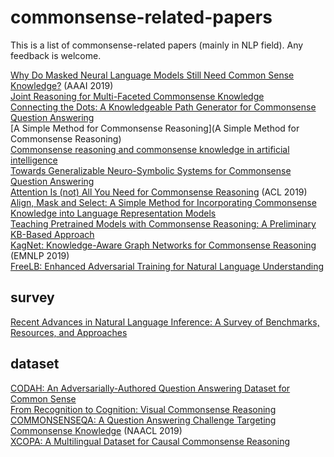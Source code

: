 # commonsense-related-papers
This is a list of commonsense-related papers (mainly in NLP field). Any feedback is welcome.

[Why Do Masked Neural Language Models Still Need Common Sense Knowledge?](https://arxiv.org/abs/1911.03024) (AAAI 2019)  
[Joint Reasoning for Multi-Faceted Commonsense Knowledge](https://arxiv.org/abs/2001.04170)  
[Connecting the Dots: A Knowledgeable Path Generator for Commonsense Question Answering](https://arxiv.org/abs/2005.00691)  
[A Simple Method for Commonsense Reasoning](A Simple Method for Commonsense Reasoning)  
[Commonsense reasoning and commonsense knowledge in artificial intelligence](https://dl.acm.org/doi/10.1145/2701413)  
[Towards Generalizable Neuro-Symbolic Systems for Commonsense Question Answering](https://arxiv.org/abs/1910.14087)  
[Attention Is (not) All You Need for Commonsense Reasoning](https://www.aclweb.org/anthology/P19-1477.pdf) (ACL 2019)  
[Align, Mask and Select: A Simple Method for Incorporating Commonsense Knowledge into Language Representation Models](https://arxiv.org/abs/1908.06725)  
[Teaching Pretrained Models with Commonsense Reasoning: A Preliminary KB-Based Approach](https://arxiv.org/abs/1909.09743)  
[KagNet: Knowledge-Aware Graph Networks for Commonsense Reasoning](https://arxiv.org/abs/1909.02151) (EMNLP 2019)  
[FreeLB: Enhanced Adversarial Training for Natural Language Understanding](https://arxiv.org/abs/1909.11764)  


## survey
[Recent Advances in Natural Language Inference: A Survey of Benchmarks, Resources, and Approaches](https://arxiv.org/abs/1904.01172)  


## dataset
[CODAH: An Adversarially-Authored Question Answering Dataset for Common Sense](https://arxiv.org/abs/1904.04365)  
[From Recognition to Cognition: Visual Commonsense Reasoning](https://arxiv.org/abs/1811.10830)  
[COMMONSENSEQA: A Question Answering Challenge Targeting Commonsense Knowledge](https://www.aclweb.org/anthology/N19-1421.pdf) (NAACL 2019)  
[XCOPA: A Multilingual Dataset for Causal Commonsense Reasoning](https://arxiv.org/abs/2005.00333)  
